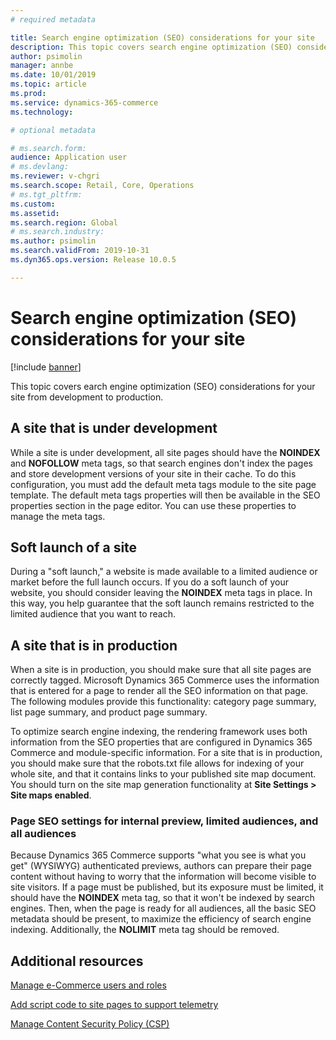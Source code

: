```yaml
---
# required metadata

title: Search engine optimization (SEO) considerations for your site
description: This topic covers search engine optimization (SEO) considerations for your site from development to production.
author: psimolin
manager: annbe
ms.date: 10/01/2019
ms.topic: article
ms.prod: 
ms.service: dynamics-365-commerce
ms.technology: 

# optional metadata

# ms.search.form: 
audience: Application user
# ms.devlang: 
ms.reviewer: v-chgri
ms.search.scope: Retail, Core, Operations
# ms.tgt_pltfrm: 
ms.custom: 
ms.assetid: 
ms.search.region: Global
# ms.search.industry: 
ms.author: psimolin
ms.search.validFrom: 2019-10-31
ms.dyn365.ops.version: Release 10.0.5

---
```


# Search engine optimization (SEO) considerations for your site


[!include [banner](includes/banner.md)]

This topic covers earch engine optimization (SEO) considerations for your site from development to production.

## A site that is under development

While a site is under development, all site pages should have the **NOINDEX** and **NOFOLLOW** meta tags, so that search engines don't index the pages and store development versions of your site in their cache. To do this configuration, you must add the default meta tags module to the site page template. The default meta tags properties will then be available in the SEO properties section in the page editor. You can use these properties to manage the meta tags.

## Soft launch of a site

During a "soft launch," a website is made available to a limited audience or market before the full launch occurs. If you do a soft launch of your website, you should consider leaving the **NOINDEX** meta tags in place. In this way, you help guarantee that the soft launch remains restricted to the limited audience that you want to reach.

## A site that is in production

When a site is in production, you should make sure that all site pages are correctly tagged. Microsoft Dynamics 365 Commerce uses the information that is entered for a page to render all the SEO information on that page. The following modules provide this functionality: category page summary, list page summary, and product page summary.

To optimize search engine indexing, the rendering framework uses both information from the SEO properties that are configured in Dynamics 365 Commerce and module-specific information. For a site that is in production, you should make sure that the robots.txt file allows for indexing of your whole site, and that it contains links to your published site map document. You should turn on the site map generation functionality at **Site Settings \> Site maps enabled**.

### Page SEO settings for internal preview, limited audiences, and all audiences

Because Dynamics 365 Commerce supports "what you see is what you get" (WYSIWYG) authenticated previews, authors can prepare their page content without having to worry that the information will become visible to site visitors. If a page must be published, but its exposure must be limited, it should have the **NOINDEX** meta tag, so that it won't be indexed by search engines. Then, when the page is ready for all audiences, all the basic SEO metadata should be present, to maximize the efficiency of search engine indexing. Additionally, the **NOLIMIT** meta tag should be removed.

## Additional resources

[Manage e-Commerce users and roles](manage-ecommerce-users-roles.md)

[Add script code to site pages to support telemetry](add-telemetry.md)

[Manage Content Security Policy (CSP)](manage-csp.md)
